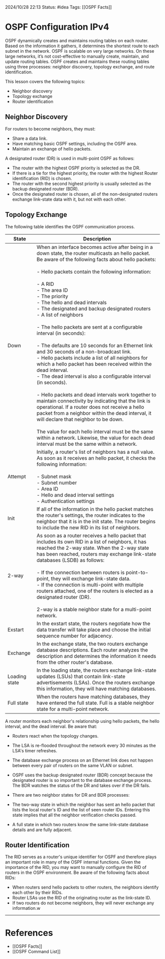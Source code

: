 2024/10/28 22:13
Status: #idea
Tags: [[OSPF Facts]]

# OSPF Configuration IPv4


OSPF dynamically creates and maintains routing tables on each router. Based on the information it gathers, it determines the shortest route to each subnet in the network. OSPF is scalable on very large networks. On these large networks, it’s not cost-effective to manually create, maintain, and update routing tables. OSPF creates and maintains these routing tables using three processes: neighbor discovery, topology exchange, and route identification.

This lesson covers the following topics:

- Neighbor discovery
- Topology exchange
- Router identification

## Neighbor Discovery

For routers to become neighbors, they must:

- Share a data link.
- Have matching basic OSPF settings, including the OSPF area.
- Maintain an exchange of hello packets.

A designated router (DR) is used in multi-point OSPF as follows:

- The router with the highest OSPF priority is selected as the DR.
- If there is a tie for the highest priority, the router with the highest Router identification (RID) is chosen.
- The router with the second highest priority is usually selected as the backup designated router (BDR).
- Once the designated router is chosen, all of the non-designated routers exchange link-state data with it, but not with each other.

## Topology Exchange

The following table identifies the OSPF communication process.

|State|Description|
|---|---|
|Down|When an interface becomes active after being in a down state, the router multicasts an hello packet. Be aware of the following facts about hello packets:<br><br>- Hello packets contain the following information:<br><br>- A RID<br>- The area ID<br>- The priority<br>- The hello and dead intervals<br>- The designated and backup designated routers<br>- A list of neighbors<br><br>- The hello packets are sent at a configurable interval (in seconds):<br><br>- The defaults are 10 seconds for an Ethernet link and 30 seconds of a non-broadcast link.<br>- Hello packets include a list of all neighbors for which a hello packet has been received within the dead interval.<br>- The dead interval is also a configurable interval (in seconds).<br><br>- Hello packets and dead intervals work together to maintain connectivity by indicating that the link is operational. If a router does not receive a hello packet from a neighbor within the dead interval, it will declare that neighbor to be down.<br><br>The value for each hello interval must be the same within a network. Likewise, the value for each dead interval must be the same within a network.|
|Attempt|Initially, a router's list of neighbors has a null value. As soon as it receives an hello packet, it checks the following information:<br><br>- Subnet mask<br>- Subnet number<br>- Area ID<br>- Hello and dead interval settings<br>- Authentication settings|
|Init|If all of the information in the hello packet matches the router's settings, the router indicates to the neighbor that it is in the init state. The router begins to include the new RID in its list of neighbors.|
|2-way|As soon as a router receives a hello packet that includes its own RID in a list of neighbors, it has reached the 2-way state. When the 2-way state has been reached, routers may exchange link-state databases (LSDB) as follows:<br><br>- If the connection between routers is point-to-point, they will exchange link-state data.<br>- If the connection is multi-point with multiple routers attached, one of the routers is elected as a designated router (DR).<br><br>2-way is a stable neighbor state for a multi-point network.|
|Exstart|In the exstart state, the routers negotiate how the data transfer will take place and choose the initial sequence number for adjacency.|
|Exchange|In the exchange state, the two routers exchange database descriptions. Each router analyzes the description and determines the information it needs from the other router's database.|
|Loading state|In the loading state, the routers exchange link-state updates (LSUs) that contain link-state advertisements (LSAs). Once the routers exchange this information, they will have matching databases.|
|Full state|When the routers have matching databases, they have entered the full state. Full is a stable neighbor state for a multi-point network.|

A router monitors each neighbor's relationship using hello packets, the hello interval, and the dead interval. Be aware that:

- Routers react when the topology changes.
- The LSA is re-flooded throughout the network every 30 minutes as the LSA's timer refreshes.
- The database exchange process on an Ethernet link does not happen between every pair of routers on the same VLAN or subnet.
- OSPF uses the backup designated router (BDR) concept because the designated router is so important to the database exchange process. The BDR watches the status of the DR and takes over if the DR fails.
- There are two neighbor states for DR and BDR processes:

- The two-way state in which the neighbor has sent an hello packet that lists the local router's ID and the list of seen router IDs. Entering this state implies that all the neighbor verification checks passed.
- A full state in which two routers know the same link-state database details and are fully adjacent.

## Router Identification

The RID serves as a router's unique identifier for OSPF and therefore plays an important role in many of the OSPF internal functions. Given the importance of the RID, you may want to manually configure the RID of routers in the OSPF environment. Be aware of the following facts about RIDs:

- When routers send hello packets to other routers, the neighbors identify each other by their RIDs.
- Router LSAs use the RID of the originating router as the link-state ID.
- If two routers do not become neighbors, they will never exchange any information.w




---
# References

- [[OSPF Facts]]
- [[OSPF Command List]]